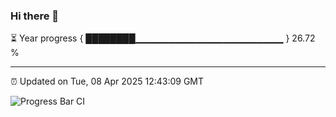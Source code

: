 ### Hi there 👋

⏳ Year progress { ████████▁▁▁▁▁▁▁▁▁▁▁▁▁▁▁▁▁▁▁▁▁▁ } 26.72 %

---

⏰ Updated on Tue, 08 Apr 2025 12:43:09 GMT

![Progress Bar CI](https://github.com/liununu/liununu/workflows/Progress%20Bar%20CI/badge.svg)
